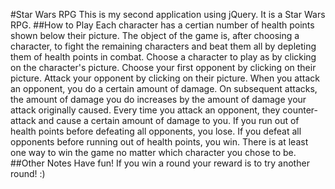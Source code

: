 #Star Wars RPG
This is my second application using jQuery. It is a Star Wars RPG.
##How to Play
Each character has a certian number of health points shown below 
their picture. The object of the game is, after choosing a character, to 
fight the remaining characters and beat them all by depleting them of 
health points in combat. Choose a character to play as by clicking 
on the character's picture. Choose your first opponent by clicking on 
their picture. Attack your opponent by clicking on their picture. 
When you attack an opponent, you do a certain amount of damage. 
On subsequent attacks, the amount of damage you do increases by the 
amount of damage your attack originally caused. Every time you attack 
an opponent, they counter-attack and cause a certain amount of damage 
to you. If you run out of health points before defeating all opponents, 
you lose. If you defeat all opponents before running out of health 
points, you win. There is at least one way to win the game no matter 
which character you chose to be. 
##Other Notes
Have fun! If you win a round your reward is to try another round! :)
